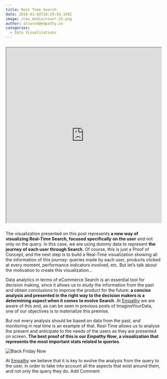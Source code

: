 ```yaml
---
title: Real Time Search
date: 2018-01-02T18:29:54.199Z
image: /cms_media/cover-25.png
author: alvarod@empathy.co
categories:
  - Data Visualizations
---
```

<iframe src="https://www.imagineyourdata.com/datavis/iyd-rotate-360/" framebimg-order="1" width="100%" height="590px" max-height="720px" style="height: 100vw; max-height: 570px; margin-top: 10px; margin-bottom: 10px;"></iframe>

The visualization presented on this post represents **a new way of visualizing Real-Time Search, focused specifically on the user** and not only on the query. In this case, we are using dummy data to represent **the journey of each user through Search**. Of course, this is just a Proof of Concept, and the next step is to build a Real-Time visualization showing all the information of this journey: queries made by each user, products clicked at every moment, performance indicators involved, etc. But let’s talk about the motivation to create this visualization…

Data analytics in terms of eCommerce Search is an essential tool for decision making, since it allows us to study the information from the past and obtain conclusions to improve the product for the future: **a concise analysis and presented in the right way to the decision makers is a determining aspect when it comes to evolve Search**. At [Empathy](https://www.empathy.co/ "Empathy") we are aware of this and, as can be seen in previous posts of ImagineYourData, one of our objectives is to materialize this premise.

But not every analysis should be based on data from the past, and monitoring in real time is an example of that. Real-Time allows us to analyse the present and anticipate to the needs of the users as they are presented on screen. **The best proof of this is our *Empathy Now*, a visualization that represents the most important stats related to queries**.

![Black Friday Now](/cms_media/black-friday-now.png "Black Friday Now")

At [Empathy](https://www.empathy.co/ "Empathy") we believe that it is key to evolve the analysis from the query to the user, in order to take into account all the aspects that exist around them, and not only the query they do. Add Comment
